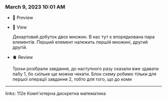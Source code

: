 
### March 9, 2023 10:01 AM

- 👀 Preview
    
    
- 🧠 View
    
    Декартовий добуток двох множин. В нас тут є впорядкована пара елементів. Перший елемент належить першій множині, другий другій. 
    
- 🫀 Review
    
    Трохи розібрали завдання, до наступного разу сказали вже здавати лабу 1, бо скільке ще можна чекати. Блок схему робимо тільки для першої операції завдання 2, тобто для того, що до коми
    



---

links: 112e Комп'ютерна дискретна математика

